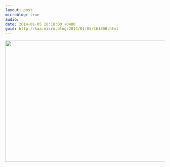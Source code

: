 ```yaml
---
layout: post
microblog: true
audio: 
date: 2014-01-05 20:18:00 +0400
guid: http://kaa.micro.blog/2014/01/05/161800.html
---
```

<img src="https://micro.kaa.bz/uploads/2018/aeecf54f83.jpg" alt="" width="840" height="382" class="alignnone size-full wp-image-965" />
